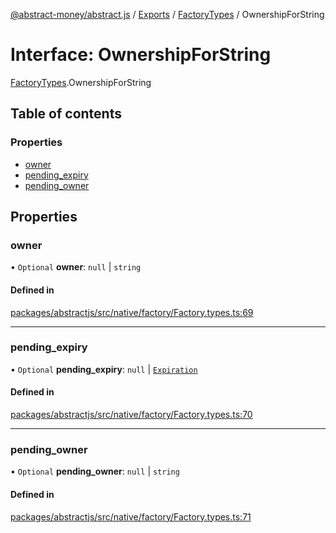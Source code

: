 [@abstract-money/abstract.js](../README.md) / [Exports](../modules.md) / [FactoryTypes](../modules/FactoryTypes.md) / OwnershipForString

# Interface: OwnershipForString

[FactoryTypes](../modules/FactoryTypes.md).OwnershipForString

## Table of contents

### Properties

- [owner](FactoryTypes.OwnershipForString.md#owner)
- [pending\_expiry](FactoryTypes.OwnershipForString.md#pending_expiry)
- [pending\_owner](FactoryTypes.OwnershipForString.md#pending_owner)

## Properties

### owner

• `Optional` **owner**: ``null`` \| `string`

#### Defined in

[packages/abstractjs/src/native/factory/Factory.types.ts:69](https://github.com/AbstractSDK/frontend/blob/07410073/packages/abstractjs/src/native/factory/Factory.types.ts#L69)

___

### pending\_expiry

• `Optional` **pending\_expiry**: ``null`` \| [`Expiration`](../modules/FactoryTypes.md#expiration)

#### Defined in

[packages/abstractjs/src/native/factory/Factory.types.ts:70](https://github.com/AbstractSDK/frontend/blob/07410073/packages/abstractjs/src/native/factory/Factory.types.ts#L70)

___

### pending\_owner

• `Optional` **pending\_owner**: ``null`` \| `string`

#### Defined in

[packages/abstractjs/src/native/factory/Factory.types.ts:71](https://github.com/AbstractSDK/frontend/blob/07410073/packages/abstractjs/src/native/factory/Factory.types.ts#L71)
